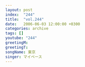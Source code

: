 ```yaml
---
layout: post
index:  "244"
title:  "vol.244"
date:   2006-06-03 12:00:00 +0300
categories: archive
tags: []
youtube: "244"
greetingM: 
greetingT: 
songName: 東京
singer: マイペース
---
```

